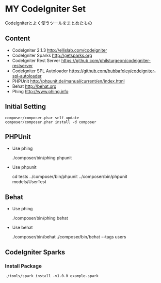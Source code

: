 MY CodeIgniter Set
==================

CodeIgniterとよく使うツールをまとめたもの

Content
-------

* CodeIgniter 2.1.3 <http://ellislab.com/codeigniter>
* CodeIgniter Sparks <http://getsparks.org>
* CodeIgniter Rest Server <https://github.com/philsturgeon/codeigniter-restserver>
* CodeIgniter SPL Autoloader <https://github.com/bubbafoley/codeigniter-spl-autoloader>
* PHPUnit <http://phpunit.de/manual/current/en/index.html>
* Behat <http://behat.org>
* Phing <http://www.phing.info>

Initial Setting
---------------

    composer/composer.phar self-update
    composer/composer.phar install -d composer

PHPUnit
-------

* Use phing

    ./composer/bin/phing phpunit

* Use phpunit

    cd tests
    ../composer/bin/phpunit
    ../composer/bin/phpunit models/UserTest


Behat
-----

* Use phing

    ./composer/bin/phing behat
    

* Use behat

    ./composer/bin/behat
    ./composer/bin/behat --tags users
    

CodeIgniter Sparks
------------------

### Install Package ###

    ./tools/spark install -v1.0.0 example-spark


